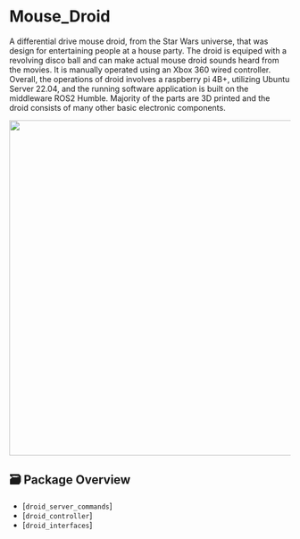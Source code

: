 # Mouse_Droid
A differential drive mouse droid, from the Star Wars universe, that was design for entertaining people at a house party. The droid is equiped with a revolving disco ball and can make actual mouse droid sounds heard from the movies. It is manually operated using an Xbox 360 wired controller. Overall, the operations of droid involves a raspberry pi 4B+, utilizing Ubuntu Server 22.04, and the running software application is built on the middleware ROS2 Humble. Majority of the parts are 3D printed and the droid consists of many other basic electronic components.    

<p align='center'>
    <img src=docs/images/mouse_droid_clip.gif width="600">
</p>

## 🗃️ Package Overview
- [`droid_server_commands`]
- [`droid_controller`]
- [`droid_interfaces`]

